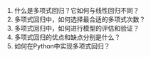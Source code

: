 1. 什么是多项式回归？它如何与线性回归不同？
2. 多项式回归中，如何选择最合适的多项式次数？
3. 多项式回归中，如何进行模型的评估和验证？
4. 多项式回归的优点和缺点分别是什么？
5. 如何在Python中实现多项式回归？